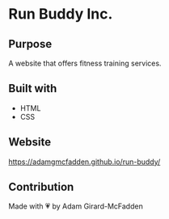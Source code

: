 # Run Buddy Inc.

## Purpose

A website that offers fitness training services.

## Built with

- HTML
- CSS

## Website

https://adamgmcfadden.github.io/run-buddy/

## Contribution

Made with 💗 by Adam Girard-McFadden
